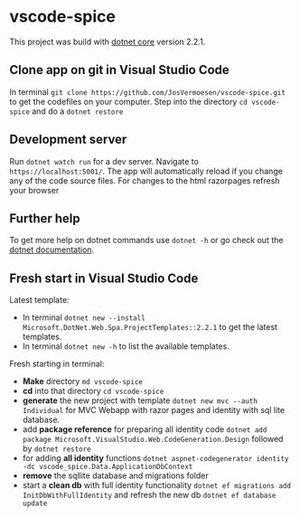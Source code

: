 # vscode-spice

This project was build with [dotnet core](https://dotnet.microsoft.com/download/) version 2.2.1.

## Clone app on git in Visual Studio Code

In terminal `git clone https://github.com/JosVermoesen/vscode-spice.git` to get the codefiles on your computer.
Step into the directory `cd vscode-spice` and do a `dotnet restore`

## Development server

Run `dotnet watch run` for a dev server. Navigate to `https://localhost:5001/`. The app will automatically reload if you change any of the code source files. For changes to the html razorpages refresh your browser

## Further help

To get more help on dotnet commands use `dotnet -h` or go check out the [dotnet documentation](https://docs.microsoft.com/nl-be/dotnet/).

## Fresh start in Visual Studio Code

Latest template:

- In terminal `dotnet new --install Microsoft.DotNet.Web.Spa.ProjectTemplates::2.2.1` to get the latest templates.
- In terminal `dotnet new -h` to list the available templates.

Fresh starting in terminal:

- **Make** directory `md vscode-spice`
- **cd** into that directory `cd vscode-spice`
- **generate** the new project with template `dotnet new mvc --auth Individual` for MVC Webapp with razor pages and identity with sql lite database.
- add **package reference** for preparing all identity code `dotnet add package Microsoft.VisualStudio.Web.CodeGeneration.Design` followed by `dotnet restore`
- for adding **all identity** functions `dotnet aspnet-codegenerator identity -dc vscode_spice.Data.ApplicationDbContext`
- **remove** the sqllite database and migrations folder
- start a **clean db** with full identity functionality `dotnet ef migrations add InitDbWithFullIdentity` and refresh the new db `dotnet ef database update`

